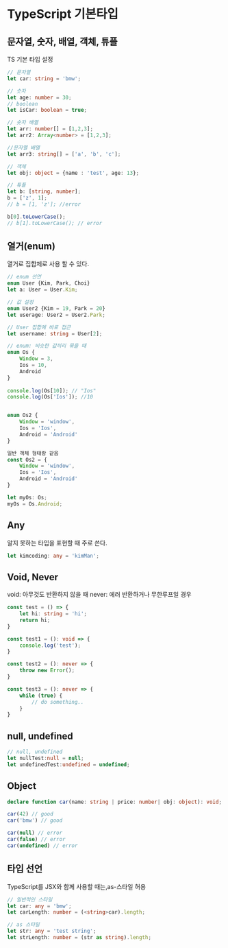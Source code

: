 # TypeScript 기본타입

## 문자열, 숫자, 배열, 객체, 튜플
TS 기본 타입 설정
```ts
// 문자열
let car: string = 'bmw';

// 숫자
let age: number = 30;
// boolean
let isCar: boolean = true;

// 숫자 배열
let arr: number[] = [1,2,3];
let arr2: Array<number> = [1,2,3];

//문자열 배열
let arr3: string[] = ['a', 'b', 'c'];

// 객체
let obj: object = {name : 'test', age: 13};

// 튜플
let b: [string, number];
b = ['z', 1];
// b = [1, 'z']; //error

b[0].toLowerCase();
// b[1].toLowerCase(); // error
```

## 열거(enum)
열거로 집합체로 사용 할 수 있다.
```ts
// enum 선언
enum User {Kim, Park, Choi}
let a: User = User.Kim;

// 값 설정
enum User2 {Kim = 19, Park = 20}
let userage: User2 = User2.Park;

// User 집합에 바로 접근
let username: string = User[2];

// enum: 비슷한 값끼리 묶을 때
enum Os {
    Window = 3,
    Ios = 10,
    Android
}
 
console.log(Os[10]); // "Ios"
console.log(Os['Ios']); //10


enum Os2 {
    Window = 'window',
    Ios = 'Ios',
    Android = 'Android'
}

일반 객체 형태랑 같음
const Os2 = {
    Window = 'window',
    Ios = 'Ios',
    Android = 'Android'
}

let myOs: Os;
myOs = Os.Android;
```

## Any
알지 못하는 타입을 표현할 때 주로 쓴다.
```ts
let kimcoding: any = 'kimMan';
```

## Void, Never
void: 아무것도 반환하지 않을 때
never: 에러 반환하거나 무한루프일 경우
```ts
const test = () => {
    let hi: string = 'hi';
    return hi;
}

const test1 = (): void => {
    console.log('test');
}

const test2 = (): never => {
    throw new Error();
}

const test3 = (): never => {
    while (true) {
        // do something..
    }
}
```

## null, undefined
```ts
// null, undefined
let nullTest:null = null;
let undefinedTest:undefined = undefined;
```

## Object
```ts
declare function car(name: string | price: number| obj: object): void;

car(42) // good
car('bmw') // good

car(null) // error
car(false) // error
car(undefined) // error
```

## 타입 선언
TypeScript를 JSX와 함께 사용할 때는,as-스타일 허용
```ts
// 일반적인 스타일
let car: any = 'bmw';
let carLength: number = (<string>car).length;

// as 스타일
let str: any = 'test string';
let strLength: number = (str as string).length;
```